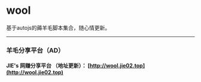 # wool

基于autojs的薅羊毛脚本集合，随心情更新。 
<hr>

### 羊毛分享平台（AD）

#### JIE's 网赚分享平台 （地址更新）：  [http://wool.jie02.top](http://wool.jie02.top)

